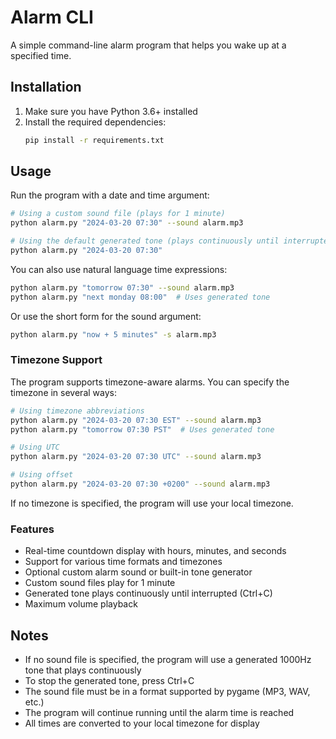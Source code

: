 # Alarm CLI

A simple command-line alarm program that helps you wake up at a specified time.

## Installation

1. Make sure you have Python 3.6+ installed
2. Install the required dependencies:
   ```bash
   pip install -r requirements.txt
   ```

## Usage

Run the program with a date and time argument:

```bash
# Using a custom sound file (plays for 1 minute)
python alarm.py "2024-03-20 07:30" --sound alarm.mp3

# Using the default generated tone (plays continuously until interrupted)
python alarm.py "2024-03-20 07:30"
```

You can also use natural language time expressions:
```bash
python alarm.py "tomorrow 07:30" --sound alarm.mp3
python alarm.py "next monday 08:00"  # Uses generated tone
```

Or use the short form for the sound argument:
```bash
python alarm.py "now + 5 minutes" -s alarm.mp3
```

### Timezone Support

The program supports timezone-aware alarms. You can specify the timezone in several ways:

```bash
# Using timezone abbreviations
python alarm.py "2024-03-20 07:30 EST" --sound alarm.mp3
python alarm.py "tomorrow 07:30 PST"  # Uses generated tone

# Using UTC
python alarm.py "2024-03-20 07:30 UTC" --sound alarm.mp3

# Using offset
python alarm.py "2024-03-20 07:30 +0200" --sound alarm.mp3
```

If no timezone is specified, the program will use your local timezone.

### Features

- Real-time countdown display with hours, minutes, and seconds
- Support for various time formats and timezones
- Optional custom alarm sound or built-in tone generator
- Custom sound files play for 1 minute
- Generated tone plays continuously until interrupted (Ctrl+C)
- Maximum volume playback

## Notes

- If no sound file is specified, the program will use a generated 1000Hz tone that plays continuously
- To stop the generated tone, press Ctrl+C
- The sound file must be in a format supported by pygame (MP3, WAV, etc.)
- The program will continue running until the alarm time is reached
- All times are converted to your local timezone for display 